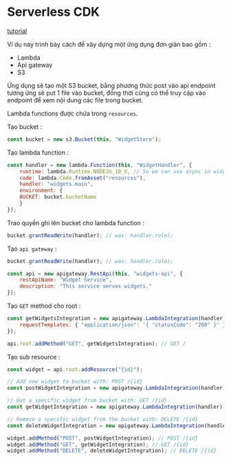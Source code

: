 # Serverless CDK

[tutorial](https://docs.aws.amazon.com/cdk/latest/guide/serverless_example.html)  

Ví dụ này trình bày cách để xây dựng một ứng dụng đơn giản bao gồm :  

+ Lambda
+ Api gateway
+ S3

Ứng dụng sẽ tạo một S3 bucket, bằng phương thức post vào api endpoint tương ứng sẽ put 1 file vào bucket, đồng thời cũng có thể truy cập vào endpoint để xem nội dung các file trong bucket.  

Lambda functions được chứa trong `resources`.  

Tạo bucket :  

```js
const bucket = new s3.Bucket(this, "WidgetStore");
```

Tạo lambda function :  

```js
const handler = new lambda.Function(this, "WidgetHandler", {
    runtime: lambda.Runtime.NODEJS_10_X, // So we can use async in widget.js
    code: lambda.Code.fromAsset("resources"),
    handler: "widgets.main",
    environment: {
    BUCKET: bucket.bucketName
    }
});
```

Trao quyền ghi lên bucket cho lambda function :  

```js
bucket.grantReadWrite(handler); // was: handler.role);
```

Tạo `api gateway` :  

```js
bucket.grantReadWrite(handler); // was: handler.role);

const api = new apigateway.RestApi(this, "widgets-api", {
    restApiName: "Widget Service",
    description: "This service serves widgets."
});
```

Tạo `GET` method cho root :  

```js
const getWidgetsIntegration = new apigateway.LambdaIntegration(handler, {
    requestTemplates: { "application/json": '{ "statusCode": "200" }' }
});

api.root.addMethod("GET", getWidgetsIntegration); // GET /
```

Tạo sub resource :  

```js
const widget = api.root.addResource("{id}");

// Add new widget to bucket with: POST /{id}
const postWidgetIntegration = new apigateway.LambdaIntegration(handler);

// Get a specific widget from bucket with: GET /{id}
const getWidgetIntegration = new apigateway.LambdaIntegration(handler);

// Remove a specific widget from the bucket with: DELETE /{id}
const deleteWidgetIntegration = new apigateway.LambdaIntegration(handler);

widget.addMethod("POST", postWidgetIntegration); // POST /{id}
widget.addMethod("GET", getWidgetIntegration); // GET /{id}
widget.addMethod("DELETE", deleteWidgetIntegration); // DELETE /{id}
```

